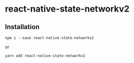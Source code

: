 # react-native-state-networkv2

## Installation
```
npm i --save react-native-state-networkv2
```

or

```
yarn add react-native-state-networkv2
```